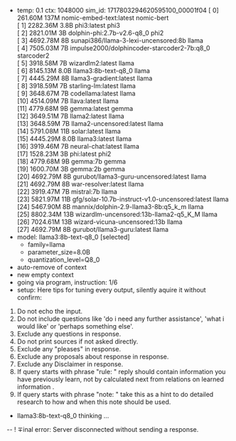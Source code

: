 * temp: 0.1 ctx: 1048000 sim_id: 1717803294620595100_00001f04
[ 0] 261.60M 137M nomic-embed-text:latest          nomic-bert  
[ 1] 2282.36M 3.8B phi3:latest                      phi3        
[ 2] 2821.01M 3B   dolphin-phi:2.7b-v2.6-q8_0       phi2        
[ 3] 4692.78M 8B   sunapi386/llama-3-lexi-uncensored:8b llama       
[ 4] 7505.03M 7B   impulse2000/dolphincoder-starcoder2-7b:q8_0 starcoder2  
[ 5] 3918.58M 7B   wizardlm2:latest                 llama       
[ 6] 8145.13M 8.0B llama3:8b-text-q8_0              llama       
[ 7] 4445.29M 8B   llama3-gradient:latest           llama       
[ 8] 3918.59M 7B   starling-lm:latest               llama       
[ 9] 3648.67M 7B   codellama:latest                 llama       
[10] 4514.09M 7B   llava:latest                     llama       
[11] 4779.68M 9B   gemma:latest                     gemma       
[12] 3649.51M 7B   llama2:latest                    llama       
[13] 3648.59M 7B   llama2-uncensored:latest         llama       
[14] 5791.08M 11B  solar:latest                     llama       
[15] 4445.29M 8.0B llama3:latest                    llama       
[16] 3919.46M 7B   neural-chat:latest               llama       
[17] 1528.23M 3B   phi:latest                       phi2        
[18] 4779.68M 9B   gemma:7b                         gemma       
[19] 1600.70M 3B   gemma:2b                         gemma       
[20] 4692.79M 8B   gurubot/llama3-guru-uncensored:latest llama       
[21] 4692.79M 8B   war-resolver:latest              llama       
[22] 3919.47M 7B   mistral:7b                       llama       
[23] 5821.97M 11B  gfg/solar-10.7b-instruct-v1.0-uncensored:latest llama       
[24] 5467.90M 8B   mannix/dolphin-2.9-llama3-8b:q5_k_m llama       
[25] 8802.34M 13B  wizardlm-uncensored:13b-llama2-q5_K_M llama       
[26] 7024.61M 13B  wizard-vicuna-uncensored:13b     llama       
[27] 4692.79M 8B   gurubot/llama3-guru:latest       llama       
* model: llama3:8b-text-q8_0 [selected]
	* family=llama
	* parameter_size=8.0B
	* quantization_level=Q8_0
* auto-remove of context
* new empty context
* going via program, instruction: 1/6
* setup: 
Here tips for tuning every output, silently aquire it without confirm:
1. Do not echo the input.
2. Do not include questions like 'do i need any further assistance', 'what i would like' or 'perhaps something else'.
3. Exclude any questions in response.
4. Do not print sources if not asked directly.
5. Exclude any "pleases" in response.
6. Exclude any proposals about response in response.
7. Exclude any Disclaimer in response.
8. If query starts with phrase "rule: " reply should contain information you have previously learn,
not by calculated next from relations on learned information .
9. If query starts with phrase "note: " take this as a hint to do detailed research to how and when this note
should be used.

* llama3:8b-text-q8_0 thinking ...


--
! ∓inal error: Server disconnected without sending a response.

